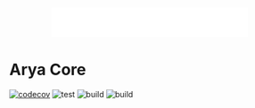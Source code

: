 <br />
<p align="center">
    <a href="https://aryaanalytics.com/">
        <img src="docs/media/icon-full-title-white.png" width="70%"/>
    </a>
</p>

# Arya Core

[![codecov](https://codecov.io/gh/arya-analytics/arya-core/branch/main/graph/badge.svg?token=AVNGTHRMDA)](https://codecov.io/gh/arya-analytics/arya-core)
![test](https://github.com/arya-analytics/arya-core/actions/workflows/test.yml/badge.svg)
![build](https://github.com/arya-analytics/arya-core/actions/workflows/build.yml/badge.svg)
![build](https://github.com/arya-analytics/arya-core/actions/workflows/lint.yml/lint.svg)
